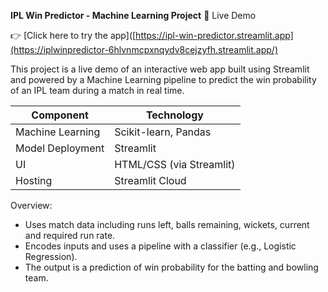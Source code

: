**IPL Win Predictor - Machine Learning Project**
🚀 Live Demo

👉 [Click here to try the app]([https://ipl-win-predictor.streamlit.app](https://iplwinpredictor-6hlvnmcpxnqydv8cejzyfh.streamlit.app/)

This project is a live demo of an interactive web app built using Streamlit and powered by a Machine Learning pipeline to predict the win probability of an IPL team during a match in real time.

| Component        | Technology               |
| ---------------- | ------------------------ |
| Machine Learning | Scikit-learn, Pandas     |
| Model Deployment | Streamlit                |
| UI               | HTML/CSS (via Streamlit) |
| Hosting          | Streamlit Cloud          |

Overview:
- Uses match data including runs left, balls remaining, wickets, current and required run rate.
- Encodes inputs and uses a pipeline with a classifier (e.g., Logistic Regression).
- The output is a prediction of win probability for the batting and bowling team.
